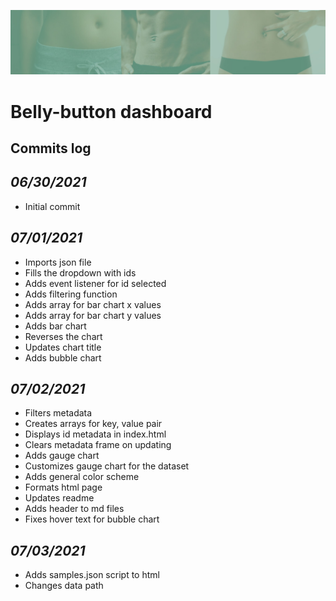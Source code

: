![header](resources/belly_button.jpg)
# Belly-button dashboard

## Commits log ##

## *06/30/2021* ##
- Initial commit

## *07/01/2021* ##
- Imports json file
- Fills the dropdown with ids
- Adds event listener for id selected
- Adds filtering function
- Adds array for bar chart x values
- Adds array for bar chart y values
- Adds bar chart
- Reverses the chart
- Updates chart title
- Adds bubble chart

## *07/02/2021* ##
- Filters metadata
- Creates arrays for key, value pair
- Displays id metadata in index.html
- Clears metadata frame on updating
- Adds gauge chart
- Customizes gauge chart for the dataset
- Adds general color scheme
- Formats html page
- Updates readme
- Adds header to md files
- Fixes hover text for bubble chart

## *07/03/2021* ##
- Adds samples.json script to html
- Changes data path